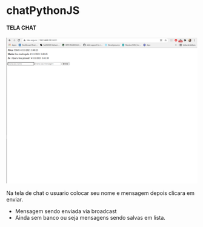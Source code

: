 # chatPythonJS


<h4> TELA CHAT  </h4>

<img src="chat.png">

<p> Na tela de chat o usuario colocar seu nome e mensagem depois clicara em enviar. </p>

<ul>

<li> Mensagem sendo enviada via broadcast </li>
<li> Ainda sem banco ou seja mensagens sendo salvas em lista. </li>

</ul>


## 



